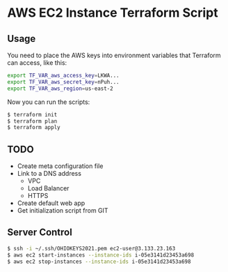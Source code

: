 # AWS EC2 Instance Terraform Script

## Usage

You need to place the AWS keys into environment variables that Terraform can access, like this:
```bash
export TF_VAR_aws_access_key=LKWA...
export TF_VAR_aws_secret_key=nPuh...
export TF_VAR_aws_region=us-east-2
```

Now you can run the scripts:

```bash
$ terraform init
$ terraform plan
$ terraform apply
```

## TODO

* Create meta configuration file
* Link to a DNS address
  * VPC
  * Load Balancer
  * HTTPS
* Create default web app
* Get initialization script from GIT

## Server Control

```bash
$ ssh -i ~/.ssh/OHIOKEYS2021.pem ec2-user@3.133.23.163
$ aws ec2 start-instances --instance-ids i-05e3141d23453a698
$ aws ec2 stop-instances --instance-ids i-05e3141d23453a698
```

